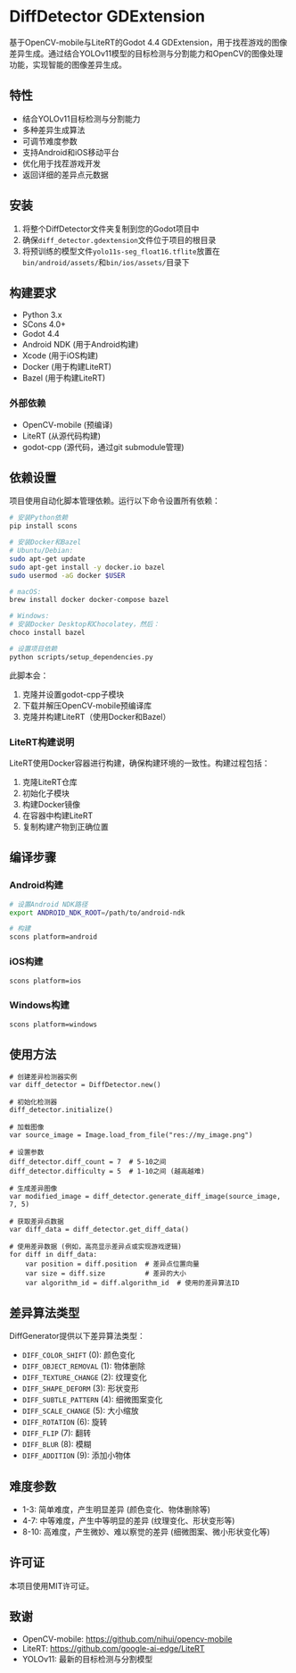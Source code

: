 # DiffDetector GDExtension

基于OpenCV-mobile与LiteRT的Godot 4.4 GDExtension，用于找茬游戏的图像差异生成。通过结合YOLOv11模型的目标检测与分割能力和OpenCV的图像处理功能，实现智能的图像差异生成。

## 特性

- 结合YOLOv11目标检测与分割能力
- 多种差异生成算法
- 可调节难度参数
- 支持Android和iOS移动平台
- 优化用于找茬游戏开发
- 返回详细的差异点元数据

## 安装

1. 将整个DiffDetector文件夹复制到您的Godot项目中
2. 确保`diff_detector.gdextension`文件位于项目的根目录
3. 将预训练的模型文件`yolo11s-seg_float16.tflite`放置在`bin/android/assets/`和`bin/ios/assets/`目录下

## 构建要求

- Python 3.x
- SCons 4.0+
- Godot 4.4
- Android NDK (用于Android构建)
- Xcode (用于iOS构建)
- Docker (用于构建LiteRT)
- Bazel (用于构建LiteRT)

### 外部依赖

- OpenCV-mobile (预编译)
- LiteRT (从源代码构建)
- godot-cpp (源代码，通过git submodule管理)

## 依赖设置

项目使用自动化脚本管理依赖。运行以下命令设置所有依赖：

```bash
# 安装Python依赖
pip install scons

# 安装Docker和Bazel
# Ubuntu/Debian:
sudo apt-get update
sudo apt-get install -y docker.io bazel
sudo usermod -aG docker $USER

# macOS:
brew install docker docker-compose bazel

# Windows:
# 安装Docker Desktop和Chocolatey，然后：
choco install bazel

# 设置项目依赖
python scripts/setup_dependencies.py
```

此脚本会：
1. 克隆并设置godot-cpp子模块
2. 下载并解压OpenCV-mobile预编译库
3. 克隆并构建LiteRT（使用Docker和Bazel）

### LiteRT构建说明

LiteRT使用Docker容器进行构建，确保构建环境的一致性。构建过程包括：
1. 克隆LiteRT仓库
2. 初始化子模块
3. 构建Docker镜像
4. 在容器中构建LiteRT
5. 复制构建产物到正确位置

## 编译步骤

### Android构建

```bash
# 设置Android NDK路径
export ANDROID_NDK_ROOT=/path/to/android-ndk

# 构建
scons platform=android
```

### iOS构建

```bash
scons platform=ios
```

### Windows构建

```bash
scons platform=windows
```

## 使用方法

```gdscript
# 创建差异检测器实例
var diff_detector = DiffDetector.new()

# 初始化检测器
diff_detector.initialize()

# 加载图像
var source_image = Image.load_from_file("res://my_image.png")

# 设置参数
diff_detector.diff_count = 7  # 5-10之间
diff_detector.difficulty = 5  # 1-10之间 (越高越难)

# 生成差异图像
var modified_image = diff_detector.generate_diff_image(source_image, 7, 5)

# 获取差异点数据
var diff_data = diff_detector.get_diff_data()

# 使用差异数据 (例如，高亮显示差异点或实现游戏逻辑)
for diff in diff_data:
    var position = diff.position  # 差异点位置向量
    var size = diff.size          # 差异的大小
    var algorithm_id = diff.algorithm_id  # 使用的差异算法ID
```

## 差异算法类型

DiffGenerator提供以下差异算法类型：

- `DIFF_COLOR_SHIFT` (0): 颜色变化
- `DIFF_OBJECT_REMOVAL` (1): 物体删除
- `DIFF_TEXTURE_CHANGE` (2): 纹理变化
- `DIFF_SHAPE_DEFORM` (3): 形状变形
- `DIFF_SUBTLE_PATTERN` (4): 细微图案变化
- `DIFF_SCALE_CHANGE` (5): 大小缩放
- `DIFF_ROTATION` (6): 旋转
- `DIFF_FLIP` (7): 翻转
- `DIFF_BLUR` (8): 模糊
- `DIFF_ADDITION` (9): 添加小物体

## 难度参数

- 1-3: 简单难度，产生明显差异 (颜色变化、物体删除等)
- 4-7: 中等难度，产生中等明显的差异 (纹理变化、形状变形等)
- 8-10: 高难度，产生微妙、难以察觉的差异 (细微图案、微小形状变化等)

## 许可证

本项目使用MIT许可证。

## 致谢

- OpenCV-mobile: https://github.com/nihui/opencv-mobile
- LiteRT: https://github.com/google-ai-edge/LiteRT
- YOLOv11: 最新的目标检测与分割模型 